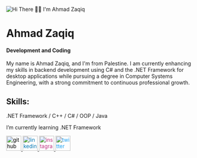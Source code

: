 
![Hi There 🙆‍♂️ I'm Ahmad Zaqiq](https://readme-typing-svg.herokuapp.com/?lines=Hi+There+🙆‍♂️+I'm+Ahmad+Zaqiq&font=Fira+Code&center=true&width=600&height=1200&duration=3500&color=00BFFF)

# Ahmad Zaqiq
#### Development and Coding

My name is Ahmad Zaqiq, and I'm from Palestine. I am currently enhancing my skills in backend development using C# and the .NET Framework for desktop applications while pursuing a degree in Computer Systems Engineering, with a strong commitment to continuous professional growth.

## Skills:
 .NET Framework / C++ / C# / OOP / Java
 
 I’m currently learning .NET Framework 


<a href="https://github.com/AhmadZaqiq" target="_blank">
  <img src="https://cdn.jsdelivr.net/npm/font-awesome@5.15.4/svgs/brands/github.svg" alt="github" height="40" style="color: #000;"/>
</a>
<a href="https://www.linkedin.com/in/ahmad-zaqiq-23b2a5225/" target="_blank">
  <img src="https://cdn.jsdelivr.net/npm/font-awesome@5.15.4/svgs/brands/linkedin.svg" alt="linkedin" height="40" style="color: #0077B5;"/>
</a>
<a href="https://www.instagram.com/4.ahmad_awad.4/" target="_blank">
  <img src="https://cdn.jsdelivr.net/npm/font-awesome@5.15.4/svgs/brands/instagram.svg" alt="instagram" height="40" style="color: #C13584;"/>
</a>
<a href="https://twitter.com/XAhmadJRX" target="_blank">
  <img src="https://cdn.jsdelivr.net/npm/font-awesome@5.15.4/svgs/brands/twitter.svg" alt="twitter" height="40" style="color: #1DA1F2;"/>
</a>


